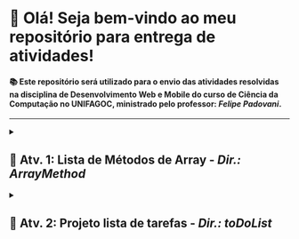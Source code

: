 # 👋 Olá! Seja bem-vindo ao meu repositório para entrega de atividades!

#### 📚 Este repositório será utilizado para o envio das atividades resolvidas na disciplina de **Desenvolvimento Web e Mobile** do curso de Ciência da Computação no **UNIFAGOC**, ministrado pelo professor: *Felipe Padovani*.

---

<details>
  <summary><h2>📌 Atv. 1: Lista de Métodos de Array - <em>Dir.: ArrayMethod</em></h2></summary>

## 🛠 Manipulação de Arrays em TypeScript

Este projeto demonstra o uso prático de diversos **métodos nativos de Arrays** no TypeScript, aplicados a uma base de dados fictícia de funcionários.  
O objetivo é apresentar exemplos claros de como **manipular**, **filtrar**, **buscar**, **ordenar** e **transformar** informações armazenadas em arrays de objetos.

---

### 📋 Estrutura dos Dados

O tipo `DadoGenerico` define a estrutura de cada funcionário:

```typescript
type DadoGenerico = {
    nome: string;
    idade: number;
    salario: number;
    cargo: string;
    ativo: boolean;
    dataAdmissao: Date;
}
```

## 🔭 16 Métodos demonstrados e 5 funções implementadas para exemplo

### 🧩 Métodos Exemplificados

<table>
  <thead>
    <tr>
      <th>ID</th>
      <th>MÉTODO</th>
      <th>FUNCIONALIDADE</th>
    </tr>
  </thead>
  <tbody>
    <tr>
      <td>1</td>
      <td>map()</td>
      <td>Extrair salários da lista</td>
    </tr>
    <tr>
      <td>2</td>
      <td>filter()</td>
      <td>Filtrar pessoas ativas presentes</td>
    </tr>
    <tr>
      <td>3</td>
      <td>find()</td>
      <td>Localizar pessoa específica por data de admissão</td>
    </tr>
    <tr>
      <td>4</td>
      <td>reduce()</td>
      <td>Somar salários</td>
    </tr>
    <tr>
      <td>5</td>
      <td>some()</td>
      <td>Verificar se existe salário maior que 5000</td>
    </tr>
    <tr>
      <td>6</td>
      <td>every()</td>
      <td>Verificar se todos os funcionários são ativos</td>
    </tr>
    <tr>
      <td>7</td>
      <td>forEach()</td>
      <td>Imprimir nomes dos funcionários</td>
    </tr>
    <tr>
      <td>8</td>
      <td>sort()</td>
      <td>Ordenar funcionários por idade</td>
    </tr>
    <tr>
      <td>9</td>
      <td>slice()</td>
      <td>Obter os dois primeiros funcionários</td>
    </tr>
    <tr>
      <td>10</td>
      <td>splice()</td>
      <td>Remover o terceiro funcionário</td>
    </tr>
    <tr>
      <td>11</td>
      <td>concat()</td>
      <td>Unir listas "database" e "maisFuncionarios"</td>
    </tr>
    <tr>
      <td>12</td>
      <td>includes()</td>
      <td>Verificar se existe o cargo "Desenvolvedor"</td>
    </tr>
    <tr>
      <td>13</td>
      <td>reverse()</td>
      <td>Inverter a lista de todos os funcionários</td>
    </tr>
    <tr>
      <td>14</td>
      <td>findIndex()</td>
      <td>Encontrar índice da funcionária Ana</td>
    </tr>
    <tr>
      <td>15</td>
      <td>pop()</td>
      <td>Remover o último funcionário</td>
    </tr>
    <tr>
      <td>16</td>
      <td>push()</td>
      <td>Adicionar funcionário ao final da lista</td>
    </tr>
  </tbody>
</table>

### 🧩 Funções Implementadas

#### ● Function1️⃣ apresentarDados(nomeArray: string[], dados: DadoGenerico[][]) 
▶Mostra no console o nome dos arrays e todos os seus elementos detalhados. <br> ▶O nomeArray é usado apenas para dar um título a lista qe está sendo impressa.

#### ● Function2️⃣ aumentoSalarialPorCargo(database: DadoGenerico[], cargos: string[], porcentagem: number)
▶Aumenta o salário de funcionários com cargos específicos, aplicando um percentual.

#### ● Function3️⃣ filtroComReverter(database: DadoGenerico[], data: Date)
▶Filtra funcionários ativos admitidos após uma data. <br> ▶Ordena por salário e inverte a ordem (maior para menor).

#### ● Function4️⃣ encontrarFuncionarioPorNome(database: DadoGenerico[], nome: string)
▶Busca um funcionário pelo nome. <br> ▶Remove o funcionário encontrado do array original.

#### ● Function5️⃣ calcularMediaSalarial(database: DadoGenerico[])
▶Calcula a média salarial apenas dos funcionários ativos.

### Comando para executar o TypeScript

Para evitar complexidades de criar um arquivo json.config e compilar o ArrayMethods.ts, primeiro faça a transpilação para js
```cmd
tsc ArrayMethods.ts
```
Executar o arquivo transpilado
```cmd
node ArrayMethods.js
```

</details>

<details>
  <summary><h2>📌 Atv. 2: Projeto lista de tarefas - <em>Dir.: toDoList</em></h2></summary>

## 🛠 Proposta do projeto

Este projeto demonstra o uso prático de diversos **conceitos** no Angular.  
O objetivo é apresentar exemplos claros de como usar os recursos de **ciclo de vida do componente**, **comunicações entre componentes pais e filhos**, **criação de componentes com o angular material** entre diversas funcionalidades de manipulação de dados de uma lista.

---

### 📋 Estrutura dos Dados

O tipo `toDoModel` define a estrutura de cada task:

```typescript
export interface toDoModel {
    id: number;
    
}
```

## 🔭 Componentes e suas comunicações

### 🧩 Componentes criados e relacionados

<table>
  <thead>
    <tr>
      <th>SELETOR</th>
      <th>RESPONSABILIDADE</th>
      <th>PAI</th>
      <th>RELACIONAMENTOS</th>
    </tr>
  </thead>
  <tbody>
    <tr>
      <td>app-</td>
      <td></td>
      <td>app-</td>
      <td>app- (pai), app- (filho)</td>
    </tr>
  </tbody>
</table>

### 🧩 Funcionalidades Implementadas

#### ● Function1️⃣ filtrar tarefas 
▶Um componente apenas para servir de filtro de busca das tarefas da lista. Os filtros são aplicados por campo e valor, além de terem as opções de adicionar filtro (é uma lista) resetar os campos do formulário, consultar e visualizar os filtros aplicados.

#### ● Function2️⃣ visualizarfiltros
▶Não é um componente separado, é parte do filtro de tarefas, um Drawer para visualizar os filtros aplicados com a funcionalidade de remover um específico ou todos os filtros aplicados.

#### ● Function3️⃣ lista estilizada dinamicamente e paginada das tarefas
▶A tabela de visualização das tarefas está com alguns campos tendo uma certa estilização baseada em valores dinâmicos (status e urgência), além de ter uma paginação para a exibição por quantidade de registros.

#### ● Function4️⃣ formulário de criação e edição das tarefas
▶Uma caixa Dialog para abrir o formulário de criação de tasks, caso seja um edição, o formulário é populado com os dados da task sendo editada, ao submeter o formulário se mantém aberto, limpo e em modo de cadastro.

</details>
